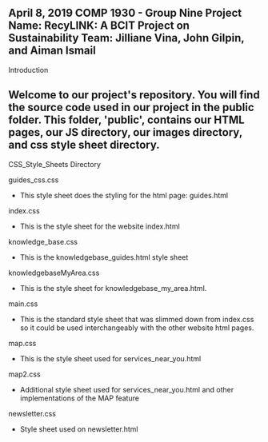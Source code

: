 April 8, 2019
COMP 1930 - Group Nine
Project Name: RecyLINK: A BCIT Project on Sustainability
Team: Jilliane Vina, John Gilpin, and Aiman Ismail
-------------------------------------------------------------------------------------------------

Introduction

Welcome to our project's repository. You will find the source code used in our project in the public folder. This folder, 'public', contains our HTML pages, our JS directory, our images directory, and css style sheet directory.
------------------------------------------------------------------------------------------------

CSS_Style_Sheets Directory

guides_css.css

+ This style sheet does the styling for the html page: guides.html

index.css

+ This is the style sheet for the website index.html

knowledge_base.css

+ This is the knowledgebase_guides.html style sheet

knowledgebaseMyArea.css

+ This is the style sheet for knowledgebase_my_area.html.

main.css

+ This is the standard style sheet that was slimmed down from index.css so it could be used interchangeably with the other website html pages.

map.css

+ This is the style sheet used for services_near_you.html

map2.css

+ Additional style sheet used for services_near_you.html and other implementations of the MAP feature

newsletter.css

+ Style sheet used on newsletter.html
